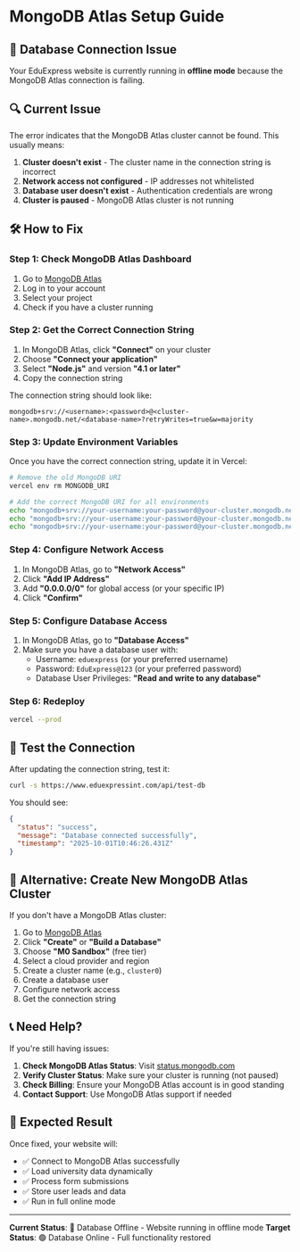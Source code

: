 # MongoDB Atlas Setup Guide

## 🚨 Database Connection Issue

Your EduExpress website is currently running in **offline mode** because the MongoDB Atlas connection is failing.

## 🔍 Current Issue

The error indicates that the MongoDB Atlas cluster cannot be found. This usually means:

1. **Cluster doesn't exist** - The cluster name in the connection string is incorrect
2. **Network access not configured** - IP addresses not whitelisted
3. **Database user doesn't exist** - Authentication credentials are wrong
4. **Cluster is paused** - MongoDB Atlas cluster is not running

## 🛠️ How to Fix

### Step 1: Check MongoDB Atlas Dashboard

1. Go to [MongoDB Atlas](https://cloud.mongodb.com/)
2. Log in to your account
3. Select your project
4. Check if you have a cluster running

### Step 2: Get the Correct Connection String

1. In MongoDB Atlas, click **"Connect"** on your cluster
2. Choose **"Connect your application"**
3. Select **"Node.js"** and version **"4.1 or later"**
4. Copy the connection string

The connection string should look like:
```
mongodb+srv://<username>:<password>@<cluster-name>.mongodb.net/<database-name>?retryWrites=true&w=majority
```

### Step 3: Update Environment Variables

Once you have the correct connection string, update it in Vercel:

```bash
# Remove the old MongoDB URI
vercel env rm MONGODB_URI

# Add the correct MongoDB URI for all environments
echo "mongodb+srv://your-username:your-password@your-cluster.mongodb.net/edu-express" | vercel env add MONGODB_URI production
echo "mongodb+srv://your-username:your-password@your-cluster.mongodb.net/edu-express" | vercel env add MONGODB_URI preview
echo "mongodb+srv://your-username:your-password@your-cluster.mongodb.net/edu-express" | vercel env add MONGODB_URI development
```

### Step 4: Configure Network Access

1. In MongoDB Atlas, go to **"Network Access"**
2. Click **"Add IP Address"**
3. Add **"0.0.0.0/0"** for global access (or your specific IP)
4. Click **"Confirm"**

### Step 5: Configure Database Access

1. In MongoDB Atlas, go to **"Database Access"**
2. Make sure you have a database user with:
   - Username: `eduexpress` (or your preferred username)
   - Password: `EduExpress@123` (or your preferred password)
   - Database User Privileges: **"Read and write to any database"**

### Step 6: Redeploy

```bash
vercel --prod
```

## 🧪 Test the Connection

After updating the connection string, test it:

```bash
curl -s https://www.eduexpressint.com/api/test-db
```

You should see:
```json
{
  "status": "success",
  "message": "Database connected successfully",
  "timestamp": "2025-10-01T10:46:26.431Z"
}
```

## 🔧 Alternative: Create New MongoDB Atlas Cluster

If you don't have a MongoDB Atlas cluster:

1. Go to [MongoDB Atlas](https://cloud.mongodb.com/)
2. Click **"Create"** or **"Build a Database"**
3. Choose **"M0 Sandbox"** (free tier)
4. Select a cloud provider and region
5. Create a cluster name (e.g., `cluster0`)
6. Create a database user
7. Configure network access
8. Get the connection string

## 📞 Need Help?

If you're still having issues:

1. **Check MongoDB Atlas Status**: Visit [status.mongodb.com](https://status.mongodb.com/)
2. **Verify Cluster Status**: Make sure your cluster is running (not paused)
3. **Check Billing**: Ensure your MongoDB Atlas account is in good standing
4. **Contact Support**: Use MongoDB Atlas support if needed

## 🎯 Expected Result

Once fixed, your website will:
- ✅ Connect to MongoDB Atlas successfully
- ✅ Load university data dynamically
- ✅ Process form submissions
- ✅ Store user leads and data
- ✅ Run in full online mode

---

**Current Status**: 🔴 Database Offline - Website running in offline mode
**Target Status**: 🟢 Database Online - Full functionality restored
